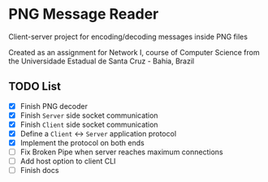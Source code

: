 # PNG Message Reader

Client-server project for encoding/decoding messages inside PNG files

Created as an assignment for Network I, course of Computer Science from the Universidade Estadual de Santa Cruz - Bahia, Brazil

## TODO List

- [x] Finish PNG decoder
- [x] Finish `Server` side socket communication
- [x] Finish `Client` side socket communication
- [x] Define a `Client` <-> `Server` application protocol
- [x] Implement the protocol on both ends
- [ ] Fix Broken Pipe when server reaches maximum connections
- [ ] Add host option to client CLI
- [ ] Finish docs
